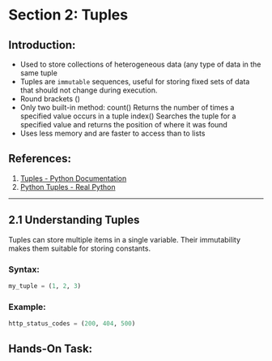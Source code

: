 # Section 2: Tuples

## Introduction:
* Used to store collections of heterogeneous data (any type of data in the same tuple
* Tuples are `immutable` sequences, useful for storing fixed sets of data that should not change during execution.
* Round brackets ()
* Only two built-in method:
    count()	Returns the number of times a specified value occurs in a tuple
    index() Searches the tuple for a specified value and returns the position of where it was found
* Uses less memory and are faster to access than to lists



## References:

1. [Tuples - Python Documentation](https://docs.python.org/3/tutorial/introduction.html#tup)
2. [Python Tuples - Real Python](https://realpython.com/python-tuples/)

---

## 2.1 Understanding Tuples

Tuples can store multiple items in a single variable. Their immutability makes them suitable for storing constants.


### Syntax:

```python
my_tuple = (1, 2, 3)
```


### Example:

```python
http_status_codes = (200, 404, 500)
```


## Hands-On Task:
